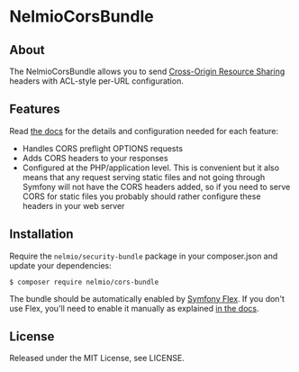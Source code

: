 # NelmioCorsBundle

## About

The NelmioCorsBundle allows you to send [Cross-Origin Resource Sharing](http://enable-cors.org/)
headers with ACL-style per-URL configuration.

## Features

Read [the docs][2] for the details and configuration needed for each feature:

* Handles CORS preflight OPTIONS requests
* Adds CORS headers to your responses
* Configured at the PHP/application level. This is convenient but it also means
  that any request serving static files and not going through Symfony will not
  have the CORS headers added, so if you need to serve CORS for static files you
  probably should rather configure these headers in your web server

## Installation

Require the `nelmio/security-bundle` package in your composer.json and update your dependencies:

    $ composer require nelmio/cors-bundle

The bundle should be automatically enabled by [Symfony Flex][1]. If you don't use
Flex, you'll need to enable it manually as explained [in the docs][2].

## License

Released under the MIT License, see LICENSE.

[1]: https://symfony.com/doc/current/setup/flex.html
[2]: Resources/doc/index.rst
